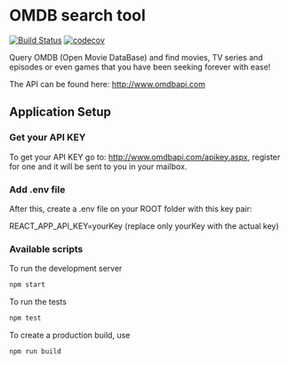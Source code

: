 # OMDB search tool

[![Build Status](https://travis-ci.org/GeoDoo/omdb.svg?branch=master)](https://travis-ci.org/GeoDoo/omdb) [![codecov](https://codecov.io/gh/GeoDoo/omdb/branch/master/graph/badge.svg)](https://codecov.io/gh/GeoDoo/omdb)

Query OMDB (Open Movie DataBase) and find movies, TV series and episodes or even games that you have been seeking forever with ease!

The API can be found here: http://www.omdbapi.com

## Application Setup

### Get your API KEY

To get your API KEY go to: http://www.omdbapi.com/apikey.aspx, register for one and it will be sent to you in your mailbox. 

### Add .env file

After this, create a .env file on your ROOT folder with this key pair:

REACT_APP_API_KEY=yourKey (replace only yourKey with the actual key)

### Available scripts

To run the development server 

```sh
npm start
```
To run the tests

```sh
npm test
```
To create a production build, use 

```sh
npm run build
```